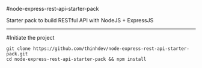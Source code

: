 #node-express-rest-api-starter-pack

Starter pack to build RESTful API with NodeJS + ExpressJS

---

#Initiate the project

    git clone https://github.com/thinhdev/node-express-rest-api-starter-pack.git
    cd node-express-rest-api-starter-pack && npm install
